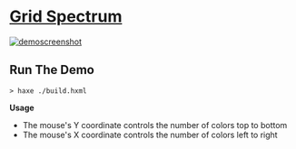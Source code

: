 # [Grid Spectrum](http://bradlyman.github.io/get-creative-with-heaps/P1-Color/2-grid-spectrum/)

<a href="http://bradlyman.github.io/get-creative-with-heaps/P1-Color/2-grid-spectrum/"
   title="Live Demo" >
  ![demoscreenshot](https://bradlyman.github.io/get-creative-with-heaps/P1-Color/2-grid-spectrum/Screenshot.png)
</a>

## Run The Demo

```
> haxe ./build.hxml
```

**Usage**

* The mouse's Y coordinate controls the number of colors top to bottom
* The mouse's X coordinate controls the number of colors left to right
